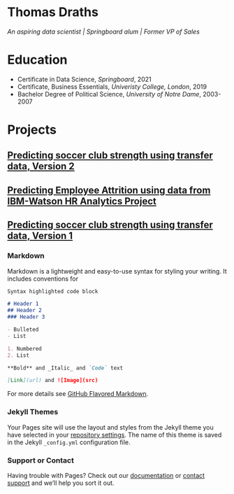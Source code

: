 # Thomas Draths
*An aspiring data scientist | Springboard alum | Former VP of Sales*

# Education
 - Certificate in Data Science, *Springboard*, 2021
 - Certificate, Business Essentials, *Univeristy College, London*, 2019
 - Bachelor Degree of Political Science, *University of Notre Dame*, 2003-2007


# Projects
## [Predicting soccer club strength using transfer data, Version 2](https://github.com/tdraths/spi_transfers_global)

## [Predicting Employee Attrition using data from IBM-Watson HR Analytics Project](https://github.com/tdraths/employee_attrition)

## [Predicting soccer club strength using transfer data, Version 1](https://github.com/tdraths/transfers_capstone)


### Markdown

Markdown is a lightweight and easy-to-use syntax for styling your writing. It includes conventions for

```markdown
Syntax highlighted code block

# Header 1
## Header 2
### Header 3

- Bulleted
- List

1. Numbered
2. List

**Bold** and _Italic_ and `Code` text

[Link](url) and ![Image](src)
```

For more details see [GitHub Flavored Markdown](https://guides.github.com/features/mastering-markdown/).

### Jekyll Themes

Your Pages site will use the layout and styles from the Jekyll theme you have selected in your [repository settings](https://github.com/tdraths/Portfolio/settings/pages). The name of this theme is saved in the Jekyll `_config.yml` configuration file.

### Support or Contact

Having trouble with Pages? Check out our [documentation](https://docs.github.com/categories/github-pages-basics/) or [contact support](https://support.github.com/contact) and we’ll help you sort it out.
